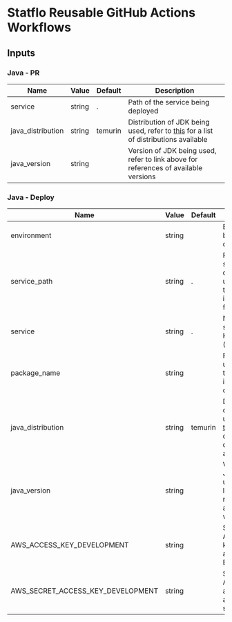 # Statflo Reusable GitHub Actions Workflows

## Inputs

### Java - PR

| Name | Value | Default | Description |
|---|---|---|---|
| service | string | . | Path of the service being deployed |
| java_distribution | string | temurin | Distribution of JDK being used, refer to [this](https://github.com/actions/setup-java) for a list of distributions available |
| java_version | string |  | Version of JDK being used, refer to link above for references of available versions |

### Java - Deploy

| Name | Value | Default | Description |
|---|---|---|---|
| environment | string |  | Environment being deployed to |
| service_path | string | . | Path of service being deployed, used for tracking infrastructure folders |
| service | string | . | Name of the service in Kubernetes (i.e sso) |
| package_name | string |  | Full path used by ECR to maintain image (i.e common/sso) |
| java_distribution | string | temurin | Distribution of JDK being used, refer to [this](https://github.com/actions/setup-java) for a list of distributions available |
| java_version | string |  | Version of JDK being used, refer to link above for references of available versions |
| AWS_ACCESS_KEY_DEVELOPMENT | string |  | SECRET: AWS access key to access a specific ECR |
| AWS_SECRET_ACCESS_KEY_DEVELOPMENT | string |  | SECRET: AWS secret access key to access a specific ECR |
